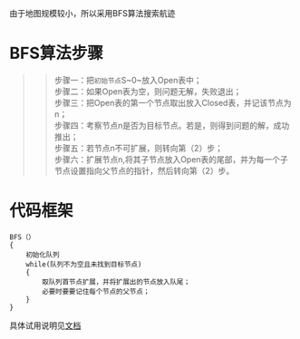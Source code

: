 
由于地图规模较小，所以采用BFS算法搜索航迹

# BFS算法步骤

>>步骤一：把`初始节点`S~0~放入Open表中；  
步骤二：如果Open表为空，则问题无解，失败退出；  
步骤三：把Open表的第一个节点取出放入Closed表，并记该节点为n；  
步骤四：考察节点n是否为目标节点。若是，则得到问题的解，成功推出；  
步骤五：若节点n不可扩展，则转向第（2）步；  
步骤六：扩展节点n,将其子节点放入Open表的尾部，并为每一个子节点设置指向父节点的指针，然后转向第（2）步。

# 代码框架
```
BFS（）  
{  
    初始化队列  
    while(队列不为空且未找到目标节点)  
    {  
        取队列首节点扩展，并将扩展出的节点放入队尾；  
        必要时要要记住每个节点的父节点；  
    }  
}
```
具体试用说明见[文档](https://https://AlbertKisa.github.io/PathPlaningTry/)
